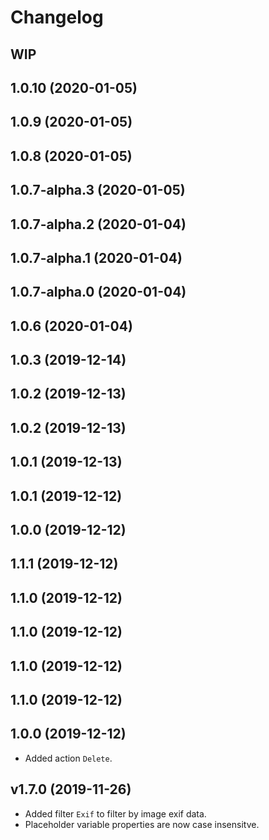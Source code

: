 # Changelog

## WIP

## 1.0.10 (2020-01-05)

## 1.0.9 (2020-01-05)

## 1.0.8 (2020-01-05)

## 1.0.7-alpha.3 (2020-01-05)

## 1.0.7-alpha.2 (2020-01-04)

## 1.0.7-alpha.1 (2020-01-04)

## 1.0.7-alpha.0 (2020-01-04)

## 1.0.6 (2020-01-04)

## 1.0.3 (2019-12-14)

## 1.0.2 (2019-12-13)

## 1.0.2 (2019-12-13)

## 1.0.1 (2019-12-13)

## 1.0.1 (2019-12-12)

## 1.0.0 (2019-12-12)

## 1.1.1 (2019-12-12)

## 1.1.0 (2019-12-12)

## 1.1.0 (2019-12-12)

## 1.1.0 (2019-12-12)

## 1.1.0 (2019-12-12)

## 1.0.0 (2019-12-12)

- Added action `Delete`.

## v1.7.0 (2019-11-26)

- Added filter `Exif` to filter by image exif data.
- Placeholder variable properties are now case insensitve.
